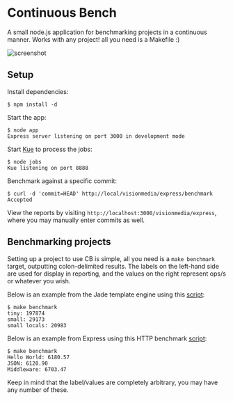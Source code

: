 # Continuous Bench

  A small node.js application for benchmarking projects in a continuous manner. Works with any project! all you need is a Makefile :)

  ![screenshot](http://f.cl.ly/items/1R2S0r1S0i052T1B1v2k/Screenshot.png)

## Setup

 Install dependencies:

```
$ npm install -d
```

 Start the app:

```
$ node app
Express server listening on port 3000 in development mode
```

 Start [Kue](http://learnboost.github.com/kue) to process the jobs:

```
$ node jobs
Kue listening on port 8888
```

  Benchmark against a specific commit:

```
$ curl -d 'commit=HEAD' http://local/visionmedia/express/benchmark
Accepted
```

  View the reports by visiting `http://localhost:3000/visionmedia/express`, where you may manually enter commits as well.

## Benchmarking projects

  Setting up a project to use CB is simple, all you need is a `make benchmark` target, outputting colon-delimited results. The labels on the left-hand side are used for display in reporting, and the values on the right represent ops/s or whatever you wish.

  Below is an example from the Jade template engine using this [script](https://github.com/visionmedia/jade/blob/master/support/benchmark.js):
  
```
$ make benchmark
tiny: 197874
small: 29173
small locals: 20983
```

  Below is an example from Express using this HTTP benchmark [script](https://github.com/visionmedia/express/blob/master/support/bench):

```
$ make benchmark
Hello World: 6180.57
JSON: 6120.90
Middleware: 6703.47
```

 Keep in mind that the label/values are completely arbitrary, you may have any number of these.